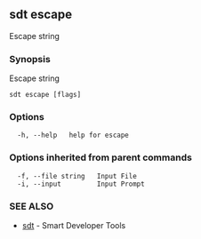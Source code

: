 ## sdt escape

Escape string

### Synopsis

Escape string

```
sdt escape [flags]
```

### Options

```
  -h, --help   help for escape
```

### Options inherited from parent commands

```
  -f, --file string   Input File
  -i, --input         Input Prompt
```

### SEE ALSO

* [sdt](sdt.md)	 - Smart Developer Tools

